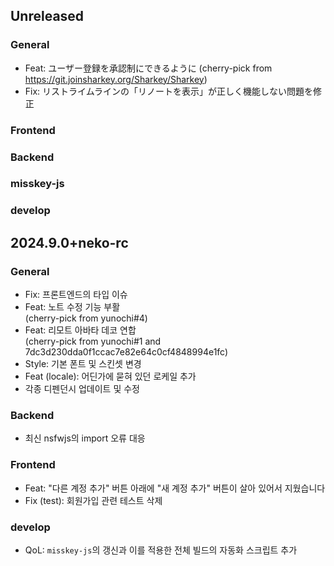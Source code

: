 ## Unreleased

### General
- Feat: ユーザー登録を承認制にできるように (cherry-pick from https://git.joinsharkey.org/Sharkey/Sharkey)
- Fix: リストライムラインの「リノートを表示」が正しく機能しない問題を修正

### Frontend

### Backend

### misskey-js

### develop

## 2024.9.0+neko-rc

### General
- Fix: 프론트엔드의 타입 이슈
- Feat: 노트 수정 기능 부활  
(cherry-pick from yunochi#4)
- Feat: 리모트 아바타 데코 연합  
(cherry-pick from yunochi#1 and 7dc3d230dda0f1ccac7e82e64c0cf4848994e1fc)
- Style: 기본 폰트 및 스킨셋 변경
- Feat (locale): 어딘가에 묻혀 있던 로케일 추가
- 각종 디펜던시 업데이트 및 수정

### Backend
- 최신 nsfwjs의 import 오류 대응

### Frontend
- Feat: "다른 계정 추가" 버튼 아래에 "새 계정 추가" 버튼이 살아 있어서 지웠습니다
- Fix (test): 회원가입 관련 테스트 삭제

### develop
- QoL: `misskey-js`의 갱신과 이를 적용한 전체 빌드의 자동화 스크립트 추가
